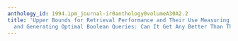```yaml
---
anthology_id: 1994.ipm_journal-ir0anthology0volumeA30A2.2
title: 'Upper Bounds for Retrieval Performance and Their Use Measuring Performance
  and Generating Optimal Boolean Queries: Can It Get Any Better Than This?'
---
```

